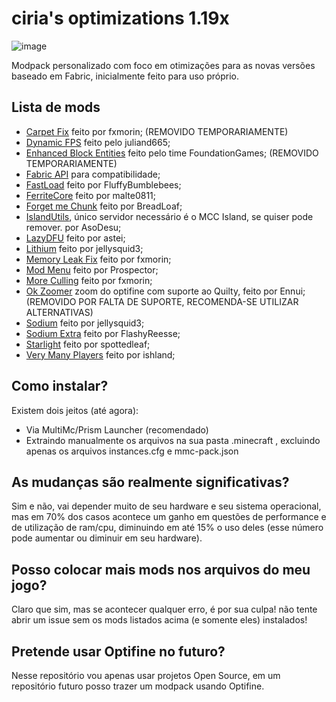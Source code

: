 # ciria's optimizations 1.19x
![image](https://user-images.githubusercontent.com/77357036/190875366-a82d7059-bd6c-44f8-8260-8388ad4f3221.png)

Modpack personalizado com foco em otimizações para as novas versões baseado em Fabric, inicialmente feito para uso próprio.


## Lista de mods
* [Carpet Fix](https://modrinth.com/mod/carpet-fixes/version/v1.7.5) feito por fxmorin; (REMOVIDO TEMPORARIAMENTE)
* [Dynamic FPS](https://modrinth.com/mod/dynamic-fps) feito pelo juliand665;
* [Enhanced Block Entities](https://modrinth.com/mod/ebe) feito pelo time FoundationGames; (REMOVIDO TEMPORARIAMENTE)
* [Fabric API](https://modrinth.com/mod/fabric-api) para compatibilidade;
* [FastLoad](https://modrinth.com/mod/fastload) feito por FluffyBumblebees;
* [FerriteCore](https://modrinth.com/mod/ferrite-core) feito por malte0811;
* [Forget me Chunk](https://modrinth.com/mod/forgetmechunk) feito por BreadLoaf;
* [IslandUtils](https://github.com/AsoDesu/IslandUtils), único servidor necessário é o MCC Island, se quiser pode remover. por AsoDesu;
* [LazyDFU](https://modrinth.com/mod/lazydfu) feito por astei;
* [Lithium](https://modrinth.com/mods?q=lithium) feito por jellysquid3;
* [Memory Leak Fix](https://modrinth.com/mod/memoryleakfix) feito por fxmorin;
* [Mod Menu](https://modrinth.com/mod/modmenu) feito por Prospector;
* [More Culling](https://modrinth.com/mod/moreculling) feito por fxmorin;
* [Ok Zoomer](https://modrinth.com/mod/ok-zoomer) zoom do optifine com suporte ao Quilty, feito por Ennui; (REMOVIDO POR FALTA DE SUPORTE, RECOMENDA-SE UTILIZAR ALTERNATIVAS)
* [Sodium](https://modrinth.com/mod/sodium) feito por jellysquid3;
* [Sodium Extra](https://modrinth.com/mod/sodium-extra) feito por FlashyReesse;
* [Starlight](https://modrinth.com/mod/starlight) feito por spottedleaf;
* [Very Many Players](https://modrinth.com/mod/vmp-fabric) feito por ishland;

## Como instalar?

Existem dois jeitos (até agora): 
+ Via MultiMc/Prism Launcher (recomendado)
+ Extraindo manualmente os arquivos na sua pasta .minecraft , excluindo apenas os arquivos instances.cfg e mmc-pack.json

## As mudanças são realmente significativas? 

Sim e não, vai depender muito de seu hardware e seu sistema operacional, mas em 70% dos casos acontece um ganho em questões de performance e de utilização de ram/cpu, diminuindo em até 15% o uso deles (esse número pode aumentar ou diminuir em seu hardware).

## Posso colocar mais mods nos arquivos do meu jogo?

Claro que sim, mas se acontecer qualquer erro, é por sua culpa! não tente abrir um issue sem os mods listados acima (e somente eles) instalados!


## Pretende usar Optifine no futuro?

Nesse repositório vou apenas usar projetos Open Source, em um repositório futuro posso trazer um modpack usando Optifine.
